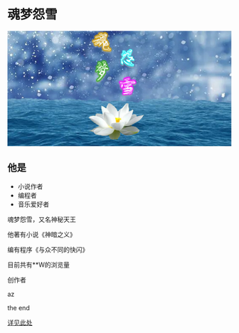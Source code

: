 <!DOCTYPE html>
<html>
  <head>
    <link href="css设置.css" rel="stylesheet">
    <mata charset="utf-8">
    <title>dream.snow.yuanxue</title>
  </head>
  <body>
    <h1>魂梦怨雪</h1>
    <img src="picture/魂梦怨雪.png" alt="魂梦怨雪头像">
    <h2>他是</h2>
    <ul>
      <li>小说作者</li>
      <li>编程者</li>
      <li>音乐爱好者</li>
    </ul>
    <p>魂梦怨雪，又名神秘天王</p>
    <p>他著有小说《神暗之义》</p>
    <p>编有程序《与众不同的快闪》</p>
    <p>目前共有**W的浏览量</p>
    <p>创作者</p>
    <p>az</p>
    <p>the end</p>
    <a href="https://hunmengyuanxue.github.io">详见此处</a>
    <script src="js设置.js" defer></script>
    
  </body>
</html>

